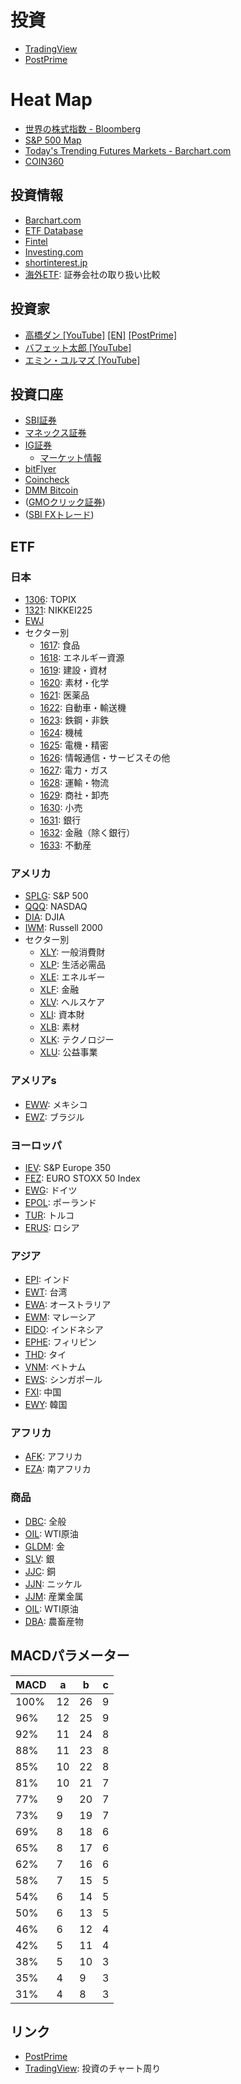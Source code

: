 # 投資
* [TradingView](https://jp.tradingview.com/chart/)
* [PostPrime](https://postprime.com)

# Heat Map
- [世界の株式指数 \- Bloomberg](https://www.bloomberg.co.jp/markets/stocks)
- [S&P 500 Map](https://finviz.com/map.ashx?t=sec)
- [Today's Trending Futures Markets \- Barchart\.com](https://www.barchart.com/futures/heat-map)
- [COIN360](https://coin360.com/)

## 投資情報
* [Barchart\.com](https://www.barchart.com/)
* [ETF Database](https://etfdb.com/)
* [Fintel](https://fintel.io/)
* [Investing\.com](https://jp.investing.com/)
* [shortinterest\.jp](https://shortinterest.jp/)
* [海外ETF](https://y-muen.github.io/compare-securities-firm/doc/foreign-etf.html): 証券会社の取り扱い比較

## 投資家
* [高橋ダン [YouTube]](https://www.youtube.com/c/DanTakahashiPostPrime/videos) [[EN]](https://www.youtube.com/c/DanTakahashi) [[PostPrime]](https://postprime.com/dantakahashi)
* [バフェット太郎 [YouTube]](https://www.youtube.com/c/%E3%83%90%E3%83%95%E3%82%A7%E3%83%83%E3%83%88%E5%A4%AA%E9%83%8E%E3%81%AE%E6%8A%95%E8%B3%87%E3%83%81%E3%83%A3%E3%83%B3%E3%83%8D%E3%83%AB/videos)
* [エミン・ユルマズ [YouTube]](https://www.youtube.com/channel/UClDM5GP-nYn5gBvDryZDW9w/videos)

## 投資口座
* [SBI証券](https://www.sbisec.co.jp/ETGate)
* [マネックス証券](https://www.monex.co.jp/)
* [IG証券](https://www.ig.com/jp)
  - [マーケット情報](https://www.ig.com/jp/ig-financial-markets)
* [bitFlyer](https://bitflyer.com/ja-jp/ex/Home)
* [Coincheck](https://coincheck.com/ja/exchange) 
* [DMM Bitcoin](https://bitcoin.dmm.com/)
* ([GMOクリック証券](https://www.click-sec.com/))
* ([SBI FXトレード](https://www.sbifxt.co.jp))

## ETF
### 日本
- [1306](https://jp.tradingview.com/chart/?symbol=TSE:1306): TOPIX
- [1321](https://jp.tradingview.com/chart/?symbol=TSE:1321): NIKKEI225
- [EWJ](https://jp.tradingview.com/chart/?symbol=EWJ)
- セクター別
	- [1617](https://jp.tradingview.com/chart/?symbol=TSE:1617): 食品
	- [1618](https://jp.tradingview.com/chart/?symbol=TSE:1618): エネルギー資源
	- [1619](https://jp.tradingview.com/chart/?symbol=TSE:1619): 建設・資材
	- [1620](https://jp.tradingview.com/chart/?symbol=TSE:1620): 素材・化学
	- [1621](https://jp.tradingview.com/chart/?symbol=TSE:1621): 医薬品
	- [1622](https://jp.tradingview.com/chart/?symbol=TSE:1622): 自動車・輸送機
	- [1623](https://jp.tradingview.com/chart/?symbol=TSE:1623): 鉄鋼・非鉄
	- [1624](https://jp.tradingview.com/chart/?symbol=TSE:1624): 機械
	- [1625](https://jp.tradingview.com/chart/?symbol=TSE:1625): 電機・精密
	- [1626](https://jp.tradingview.com/chart/?symbol=TSE:1626): 情報通信・サービスその他
	- [1627](https://jp.tradingview.com/chart/?symbol=TSE:1627): 電力・ガス
	- [1628](https://jp.tradingview.com/chart/?symbol=TSE:1628): 運輸・物流
	- [1629](https://jp.tradingview.com/chart/?symbol=TSE:1629): 商社・卸売
	- [1630](https://jp.tradingview.com/chart/?symbol=TSE:1630): 小売
	- [1631](https://jp.tradingview.com/chart/?symbol=TSE:1631): 銀行
	- [1632](https://jp.tradingview.com/chart/?symbol=TSE:1632): 金融（除く銀行）
	- [1633](https://jp.tradingview.com/chart/?symbol=TSE:1633): 不動産

### アメリカ
- [SPLG](https://jp.tradingview.com/chart/?symbol=SPLG): S&P 500
- [QQQ](https://jp.tradingview.com/chart/?symbol=QQQ): NASDAQ
- [DIA](https://jp.tradingview.com/chart/?symbol=DIA): DJIA
- [IWM](https://jp.tradingview.com/chart/?symbol=IWM): Russell 2000
- セクター別
	- [XLY](https://jp.tradingview.com/chart/?symbol=XLY): 一般消費財
	- [XLP](https://jp.tradingview.com/chart/?symbol=XLP): 生活必需品
	- [XLE](https://jp.tradingview.com/chart/?symbol=XLE): エネルギー
	- [XLF](https://jp.tradingview.com/chart/?symbol=XLF): 金融
	- [XLV](https://jp.tradingview.com/chart/?symbol=XLV): ヘルスケア
	- [XLI](https://jp.tradingview.com/chart/?symbol=XLI): 資本財
	- [XLB](https://jp.tradingview.com/chart/?symbol=XLB): 素材
	- [XLK](https://jp.tradingview.com/chart/?symbol=XLK): テクノロジー
	- [XLU](https://jp.tradingview.com/chart/?symbol=XLU): 公益事業

### アメリアs
- [EWW](https://jp.tradingview.com/chart/?symbol=EWW): メキシコ
- [EWZ](https://jp.tradingview.com/chart/?symbol=EWZ): ブラジル

### ヨーロッパ
- [IEV](https://jp.tradingview.com/chart/?symbol=IEV): S&P Europe 350
- [FEZ](https://jp.tradingview.com/chart/?symbol=FEZ): EURO STOXX 50 Index
- [EWG](https://jp.tradingview.com/chart/?symbol=EWG): ドイツ
- [EPOL](https://jp.tradingview.com/chart/?symbol=EPOL): ポーランド
- [TUR](https://jp.tradingview.com/chart/?symbol=TUR): トルコ
- [ERUS](https://jp.tradingview.com/chart/?symbol=ERUS): ロシア

### アジア
- [EPI](https://jp.tradingview.com/chart/?symbol=EPI): インド
- [EWT](https://jp.tradingview.com/chart/?symbol=EWT): 台湾
- [EWA](https://jp.tradingview.com/chart/?symbol=EWA): オーストラリア
- [EWM](https://jp.tradingview.com/chart/?symbol=EWM): マレーシア
- [EIDO](https://jp.tradingview.com/chart/?symbol=EIDO): インドネシア
- [EPHE](https://jp.tradingview.com/chart/?symbol=EPHE): フィリピン
- [THD](https://jp.tradingview.com/chart/?symbol=THD): タイ
- [VNM](https://jp.tradingview.com/chart/?symbol=VNM): ベトナム
- [EWS](https://jp.tradingview.com/chart/?symbol=EWS): シンガポール
- [FXI](https://jp.tradingview.com/chart/?symbol=FXI): 中国
- [EWY](https://jp.tradingview.com/chart/?symbol=EWY): 韓国

### アフリカ
- [AFK](https://jp.tradingview.com/chart/?symbol=AFK): アフリカ
- [EZA](https://jp.tradingview.com/chart/?symbol=EZA):  南アフリカ

### 商品
- [DBC](https://jp.tradingview.com/chart/?symbol=DBC): 全般
- [OIL](https://jp.tradingview.com/chart/?symbol=OIL): WTI原油
- [GLDM](https://jp.tradingview.com/chart/?symbol=GLDM): 金
- [SLV](https://jp.tradingview.com/chart/?symbol=SLV): 銀
- [JJC](https://jp.tradingview.com/chart/?symbol=JJC): 銅
- [JJN](https://jp.tradingview.com/chart/?symbol=JJN): ニッケル
- [JJM](https://jp.tradingview.com/chart/?symbol=JJM): 産業金属
- [OIL](https://jp.tradingview.com/chart/?symbol=OIL): WTI原油
- [DBA](https://jp.tradingview.com/chart/?symbol=DBA): 農畜産物

## MACDパラメーター

  | MACD |  a  |  b  |  c  |
  | ---- | --- | --- | --- |
  | 100% | 12  | 26  | 9   |
  | 96%  | 12  | 25  | 9   |
  | 92%  | 11  | 24  | 8   |
  | 88%  | 11  | 23  | 8   |
  | 85%  | 10  | 22  | 8   |
  | 81%  | 10  | 21  | 7   |
  | 77%  | 9   | 20  | 7   |
  | 73%  | 9   | 19  | 7   |
  | 69%  | 8   | 18  | 6   |
  | 65%  | 8   | 17  | 6   |
  | 62%  | 7   | 16  | 6   |
  | 58%  | 7   | 15  | 5   |
  | 54%  | 6   | 14  | 5   |
  | 50%  | 6   | 13  | 5   |
  | 46%  | 6   | 12  | 4   |
  | 42%  | 5   | 11  | 4   |
  | 38%  | 5   | 10  | 3   |
  | 35%  | 4   | 9   | 3   |
  | 31%  | 4   | 8   | 3   |

## リンク
- [PostPrime](https://postprime.com/y_muen)
- [TradingView](https://jp.tradingview.com/u/y-muen): 投資のチャート周り